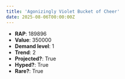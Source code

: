 ```yaml
---
title: 'Agonizingly Violet Bucket of Cheer'
date: 2025-08-06T00:00:00Z
---
```

- **RAP**: 189896
- **Value**: 350000
- **Demand level**: 1
- **Trend**: 2
- **Projected?**: True
- **Hyped?**: True
- **Rare?**: True

